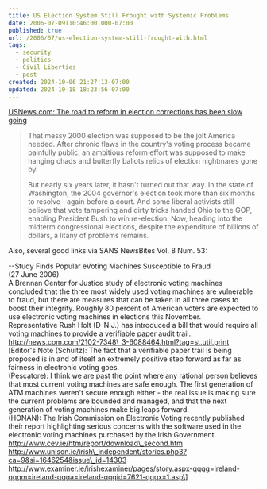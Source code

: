 ```yaml
---
title: US Election System Still Frought with Systemic Problems
date: 2006-07-09T10:46:00.000-07:00
published: true
url: /2006/07/us-election-system-still-frought-with.html
tags:
  - security
  - politics
  - Civil Liberties
  - post
created: 2024-10-06 21:27:13-07:00
updated: 2024-10-18 18:23:56-07:00
---
```


[USNews.com: The road to reform in election corrections has been slow going](http://www.usnews.com/usnews/news/articles/060709/17voting.htm "USNews.com: The road to reform in election corrections has been slow going")  
  

> That messy 2000 election was supposed to be the jolt America needed. After chronic flaws in the country's voting process became painfully public, an ambitious reform effort was supposed to make hanging chads and butterfly ballots relics of election nightmares gone by.  
>   
> But nearly six years later, it hasn't turned out that way. In the state of Washington, the 2004 governor's election took more than six months to resolve--again before a court. And some liberal activists still believe that vote tampering and dirty tricks handed Ohio to the GOP, enabling President Bush to win re-election. Now, heading into the midterm congressional elections, despite the expenditure of billions of dollars, a litany of problems remains.

  
  
Also, several good links via SANS NewsBites Vol. 8 Num. 53:  
  
\--Study Finds Popular eVoting Machines Susceptible to Fraud  
(27 June 2006)  
A Brennan Center for Justice study of electronic voting machines concluded that the three most widely used voting machines are vulnerable to fraud, but there are measures that can be taken in all three cases to boost their integrity. Roughly 80 percent of American voters are expected to use electronic voting machines in elections this November.  
Representative Rush Holt (D-N.J.) has introduced a bill that would require all voting machines to provide a verifiable paper audit trail.  
http://news.com.com/2102-7348\_3-6088464.html?tag=st.util.print  
\[Editor's Note (Schultz): The fact that a verifiable paper trail is being proposed is in and of itself an extremely positive step forward as far as fairness in electronic voting goes.  
(Pescatore): I think we are past the point where any rational person believes that most current voting machines are safe enough. The first generation of ATM machines weren't secure enough either - the real issue is making sure the current problems are bounded and managed, and that the next generation of voting machines make big leaps forward.  
(HONAN): The Irish Commission on Electronic Voting recently published their report highlighting serious concerns with the software used in the electronic voting machines purchased by the Irish Government.  
http://www.cev.ie/htm/report/download\_second.htm  
http://www.unison.ie/irish\_independent/stories.php3?ca=9&si=1646254&issue\_id=14303  
http://www.examiner.ie/irishexaminer/pages/story.aspx-qqqg=ireland-qqqm=ireland-qqqa=ireland-qqqid=7621-qqqx=1.asp\]